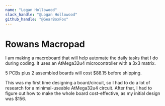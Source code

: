 ```yaml
---
name: "Logan Hollowood"
slack_handle: "@Logan Hollowood"
github_handle: "@GearBoxFox"
---
```


# Rowans Macropad

<!-- Describe your board in 2-3 sentences. What are you making? What will it do? -->
I am making a macroboard that will help automate the daily tasks that I do during coding. 
It uses an AtMega32u4 microcontroller with a 3x3 matrix.

<!-- How much is it going to cost? -->
5 PCBs plus 2 assembled boards will cost $88.15 before shipping.

<!-- Tell us a little bit about your design process. What were some challenges? What helped? ***Totally optional*** -->
This was my first time designing a board/circuit, so I had to do a lot of research for a minimal-useable AtMega32u4 circuit. 
After that, I had to figure out how to make the whole board cost-effective, as my initial design was $156.
